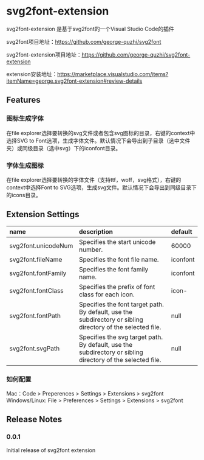 # svg2font-extension 

svg2font-extension 是基于svg2font的一个Visual Studio Code的插件

svg2font项目地址：https://github.com/george-quzhi/svg2font

svg2font-extension项目地址：https://github.com/george-quzhi/svg2font-extension

extension安装地址：https://marketplace.visualstudio.com/items?itemName=george.svg2font-extension#review-details

## Features

### 图标生成字体
在file explorer选择要转换的svg文件或者包含svg图标的目录，右键的context中选择SVG to Font选项，生成字体文件。默认情况下会导出到子目录（选中文件夹）或同级目录（选中svg）下的iconfont目录。

### 字体生成图标
在file explorer选择要转换的字体文件（支持ttf，woff，svg格式），右键的context中选择Font to SVG选项，生成svg文件。默认情况下会导出到同级目录下的icons目录。

## Extension Settings

|name|description|default|
|:---|:---|:---|
|svg2font.unicodeNum|Specifies the start unicode number.|60000|
|svg2font.fileName|Specifies the font file name.|iconfont|
|svg2font.fontFamily|Specifies the font family name.|iconfont|
|svg2font.fontClass|Specifies the prefix of font class for each icon.|icon-|
|svg2font.fontPath|Specifies the font target path. By default, use the subdirectory or sibling directory of the selected file.|null|
|svg2font.svgPath|Specifies the svg target path. By default, use the subdirectory or sibling directory of the selected file.|null|

### 如何配置

Mac：Code > Preperences > Settings > Extensions > svg2font
Windows/Linux: File > Preferences > Settings > Extensions > svg2font

## Release Notes

### 0.0.1

Initial release of svg2font extension
